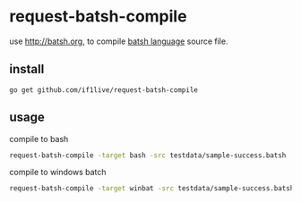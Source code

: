 # request-batsh-compile
use http://batsh.org, to compile [batsh language][repo-batsh] source file.

## install

```
go get github.com/if1live/request-batsh-compile
```

## usage

compile to bash

```bash
request-batsh-compile -target bash -src testdata/sample-success.batsh
```

compile to windows batch

```bash
request-batsh-compile -target winbat -src testdata/sample-success.batsh
```


[repo-batsh]: https://github.com/BYVoid/Batsh
[site-batsh]: http://batsh.org
